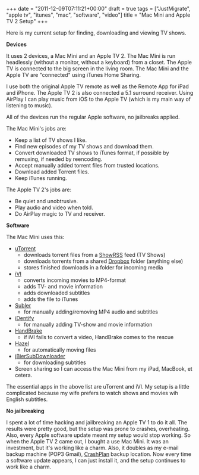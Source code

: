 +++
date = "2011-12-09T07:11:21+00:00"
draft = true
tags = ["JustMigrate", "apple tv", "itunes", "mac", "software", "video"]
title = "Mac Mini and Apple TV 2 Setup"
+++
<p>Here is my current setup for finding, downloading and viewing TV shows.</p>
<p><strong>Devices</strong></p>
<p>It uses 2 devices, a Mac Mini and an Apple TV 2. The Mac Mini is run headlessly (without a monitor, without a keyboard) from a closet. The Apple TV is connected to the big screen in the living room. The Mac Mini and the Apple TV are "connected" using iTunes Home Sharing.</p>
<p>I use both the original Apple TV remote as well as the Remote App for iPad and iPhone. The Apple TV 2 is also connected a 5.1 surround receiver. Using AirPlay I can play music from iOS to the Apple TV (which is my main way of listening to music).</p>
<p>All of the devices run the regular Apple software, no jailbreaks applied.</p>
<p>The Mac Mini's jobs are:</p>
<ul>
<li>Keep a list of TV shows I like.</li>
<li>Find new episodes of my TV shows and download them.</li>
<li>Convert downloaded TV shows to iTunes format, if possible by remuxing, if needed by reencoding.</li>
<li>Accept manually added torrent files from trusted locations.</li>
<li>Download added Torrent files.</li>
<li>Keep iTunes running.</li>
</ul>
<p>The Apple TV 2's jobs are:</p>
<ul>
<li>Be quiet and unobtrusive.</li>
<li>Play audio and video when told.</li>
<li>Do AirPlay magic to TV and receiver.</li>
</ul>
<p><strong>Software</strong></p>
<ul>
</ul>
<p>The Mac Mini uses this:</p>
<ul>
<li><a href="http://www.utorrent.com/" target="_blank">uTorrent</a>
<ul>
<li>downloads torrent files&nbsp;from a <a href="http://showrss.karmorra.info/" target="_blank">ShowRSS</a> feed (TV Shows)</li>
<li>downloads torrents from a shared <a href="http://db.tt/Oi18HJn" target="_blank">Dropbox</a> folder (anything else)</li>
<li>stores finished downloads in a folder for incoming media</li>
</ul>
</li>
<li><a href="http://itunes.apple.com/us/app/ivi/id402279089" target="_blank">iVI</a>
<ul>
<li>converts incoming movies to MP4-format</li>
<li>adds TV- and movie information</li>
<li>adds downloaded subtitles</li>
<li>adds the file to iTunes</li>
</ul>
</li>
<li><a href="http://code.google.com/p/subler/" target="_blank">Subler</a>
<ul>
<li>for manually adding/removing MP4 audio and subtitles</li>
</ul>
</li>
<li><a href="http://itunes.apple.com/nl/app/identify/id418080764" target="_blank">iDentify</a>
<ul>
<li>for manually adding TV-show and movie information</li>
</ul>
</li>
<li><a href="http://handbrake.fr/" target="_blank">HandBrake</a>
<ul>
<li>if iVI fails to convert a video, HandBrake comes to the rescue</li>
</ul>
</li>
<li><a href="http://www.noodlesoft.com/hazel.php" target="_blank">Hazel</a>
<ul>
<li>for automatically moving files</li>
</ul>
</li>
<li><a href="http://code.google.com/p/jbiersubdownloader/" target="_blank">jBierSubDownloader</a>
<ul>
<li>for downloading subtitles</li>
</ul>
</li>
<li>Screen sharing so I can access the Mac Mini from my iPad, MacBook, et cetera.</li>
</ul>
<p>The essential apps in the above list are uTorrent and iVI. My setup is a little complicated because my wife prefers to watch shows and movies wih English subtitles.</p>
<p><strong>No jailbreaking</strong></p>
<p>I spent a lot of time hacking and jailbreaking an Apple TV 1 to do it all. The results were pretty good, but the setup was prone to crashes, overheating. Also, every Apple software update meant my setup would stop working. So when the Apple TV 2 came out, I bought a use Mac Mini. It was an investment, but it's working like a charm. Also, it doubles as my e-mail backup machine (POP3 Gmail), <a href="http://www.crashplan.com" target="_blank">CrashPlan</a> backup location. Now every time a software update appears, I can just install it, and the setup continues to work like a charm.</p>